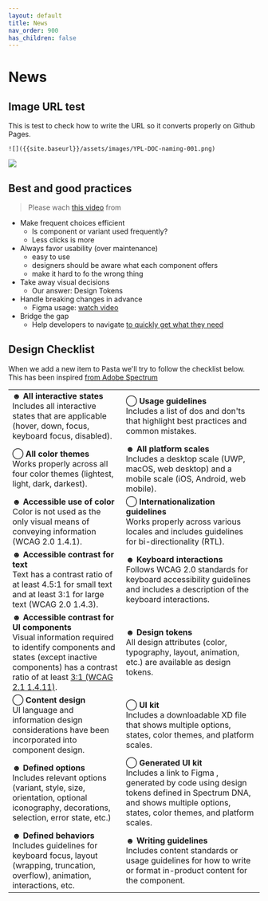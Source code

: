 ```yaml
---
layout: default
title: News
nav_order: 900
has_children: false
---
```


# News

## Image URL test

This is test to check how to write the URL so it converts properly on Github Pages.

```
![]({{site.baseurl}}/assets/images/YPL-DOC-naming-001.png)
```

![]({{site.baseurl}}/assets/images/YPL-DOC-naming-001.png)


## Best and good practices

> Please wach [this video](https://www.youtube.com/watch?v=3bBWYDvaONY) from

- Make frequent choices efficient
   - Is component or variant used frequently?
   - Less clicks is more
- Always favor usability (over maintenance)
   - easy to use
   - designers should be aware what each component offers
   - make it hard to fo the wrong thing
- Take away visual decisions
   - Our answer: Design Tokens
- Handle breaking changes in advance
   - Figma usage: [watch video](https://youtu.be/3bBWYDvaONY?t=957)
- Bridge the gap
   - Help developers to navigate [to quickly get what they need](https://youtu.be/3bBWYDvaONY?t=1217)

## Design Checklist

When we add a new item to Pasta we'll try to follow the checklist below. This has been inspired [from Adobe Spectrum](https://spectrum.adobe.com/page/action-button/#Design-checklist)

|  |  |
| --- | --- |
| ☻ **All interactive states**<br>Includes all interactive states that are applicable (hover, down, focus, keyboard focus, disabled).| ⃝    **Usage guidelines**<br>Includes a list of dos and don'ts that highlight best practices and common mistakes.|
|⃝ **All color themes**<br>Works properly across all four color themes (lightest, light, dark, darkest).| ☻ **All platform scales**<br>Includes a desktop scale (UWP, macOS, web desktop) and a mobile scale (iOS, Android, web mobile).|
| ☻ **Accessible use of color**<br>Color is not used as the only visual means of conveying information (WCAG 2.0 1.4.1).| ⃝  **Internationalization guidelines**<br>Works properly across various locales and includes guidelines for bi-directionality (RTL).|
| ☻ **Accessible contrast for text**<br>Text has a contrast ratio of at least 4.5:1 for small text and at least 3:1 for large text (WCAG 2.0 1.4.3).| ☻ **Keyboard interactions**<br>Follows WCAG 2.0 standards for keyboard accessibility guidelines and includes a description of the keyboard interactions.|
| ☻ **Accessible contrast for UI components**<br>Visual information required to identify components and states (except inactive components) has a contrast ratio of at least [3:1 (WCAG 2.1 1.4.11)](https://spectrum.adobe.com/page/action-button/#Design-checklist).| ☻ **Design tokens**<br>All design attributes (color, typography, layout, animation, etc.) are available as design tokens.|
| ⃝  **Content design**<br>UI language and information design considerations have been incorporated into component design.| ⃝  **UI kit**<br>Includes a downloadable XD file that shows multiple options, states, color themes, and platform scales.|
| ☻  **Defined options**<br>Includes relevant options (variant, style, size, orientation, optional iconography, decorations, selection, error state, etc.)| ⃝  **Generated UI kit**<br>Includes a link to Figma , generated by code using design tokens defined in Spectrum DNA, and shows multiple options, states, color themes, and platform scales.|
| ☻  **Defined behaviors**<br>Includes guidelines for keyboard focus, layout (wrapping, truncation, overflow), animation, interactions, etc.| ☻  **Writing guidelines**<br>Includes content standards or usage guidelines for how to write or format in-product content for the component.|
